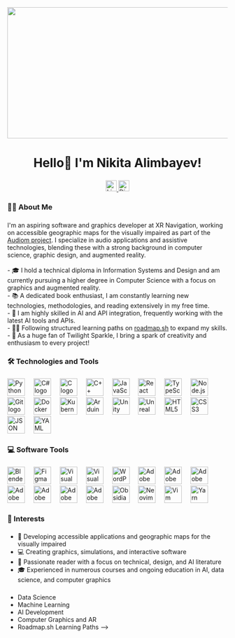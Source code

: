<div align="center">
  <img height="300" width="600" src="https://user-images.githubusercontent.com/74038190/225813708-98b745f2-7d22-48cf-9150-083f1b00d6c9.gif" />
</div>

###

<h1 align="center">Hello👋 I'm Nikita Alimbayev!</h1>

###

<div align="center">
  <a href="https://www.linkedin.com/in/nikita-alimba%D1%83%D0%B5v-147821267/" target="_blank">
    <img src="https://img.shields.io/static/v1?message=LinkedIn&logo=linkedin&label=&color=0A66C2&logoColor=white&labelColor=&style=for-the-badge" height="25" alt="LinkedIn logo" />
  </a>
  <a href="https://discord.com/users/xtaraz_twilight" target="_blank">
    <img src="https://img.shields.io/static/v1?message=Discord&logo=discord&label=&color=5865F2&logoColor=white&labelColor=&style=for-the-badge" height="25" alt="Discord logo" />
  </a>
</div>

###

<h3 align="left">👨‍💻 About Me</h3>

###

<p align="left">
I'm an aspiring software and graphics developer at XR Navigation, working on accessible geographic maps for the visually impaired as part of the <a href="https://audiom.net/" target="_blank">Audiom project</a>. I specialize in audio applications and assistive technologies, blending these with a strong background in computer science, graphic design, and augmented reality.<br><br>- 🎓 I hold a technical diploma in Information Systems and Design and am currently pursuing a higher degree in Computer Science with a focus on graphics and augmented reality.<br>- 📚 A dedicated book enthusiast, I am constantly learning new technologies, methodologies, and reading extensively in my free time.<br>- 🔭 I am highly skilled in AI and API integration, frequently working with the latest AI tools and APIs.<br>- 🧑‍🎓 Following structured learning paths on <a href="https://roadmap.sh/" target="_blank">roadmap.sh</a> to expand my skills.<br>- 🌟 As a huge fan of Twilight Sparkle, I bring a spark of creativity and enthusiasm to every project!</p>

###

<h3 align="left">🛠 Technologies and Tools</h3>

###

<div align="left">
  <img src="https://skillicons.dev/icons?i=py" height="40" alt="Python logo" />
  <img width="12" />
  <img src="https://cdn.jsdelivr.net/gh/devicons/devicon/icons/csharp/csharp-original.svg" height="40" alt="C# logo" />
  <img width="12" />
  <img src="https://skillicons.dev/icons?i=c" height="40" alt="C logo" />
  <img width="12" />
  <img src="https://skillicons.dev/icons?i=cpp" height="40" alt="C++ logo" />
  <img width="12" />
  <img src="https://skillicons.dev/icons?i=js" height="40" alt="JavaScript logo" />
  <img width="12" />
  <img src="https://skillicons.dev/icons?i=react" height="40" alt="React logo" />
  <img width="12" />
  <img src="https://skillicons.dev/icons?i=typescript" height="40" alt="TypeScript logo" />
  <img width="12" />
  <img src="https://skillicons.dev/icons?i=nodejs" height="40" alt="Node.js logo" />
  <img width="12" />
  <img src="https://skillicons.dev/icons?i=git" height="40" alt="Git logo" />
  <img width="12" />
  <img src="https://skillicons.dev/icons?i=docker" height="40" alt="Docker logo" />
  <img width="12" />
  <img src="https://skillicons.dev/icons?i=kubernetes" height="40" alt="Kubernetes logo" />
  <img width="12" />
  <img src="https://cdn.simpleicons.org/arduino/00979D" height="40" alt="Arduino logo" />
  <img width="12" />
  <img src="https://skillicons.dev/icons?i=unity" height="40" alt="Unity logo" />
  <img width="12" />
  <img src="https://skillicons.dev/icons?i=unreal" height="40" alt="Unreal Engine logo" />
  <img width="12" />
  <img src="https://cdn.jsdelivr.net/gh/devicons/devicon/icons/html5/html5-original.svg" height="40" alt="HTML5 logo" />
  <img width="12" />
  <img src="https://cdn.jsdelivr.net/gh/devicons/devicon/icons/css3/css3-original.svg" height="40" alt="CSS3 logo" />
  <img width="12" />
  <img src="https://skillicons.dev/icons?i=json" height="40" alt="JSON logo" />
  <img width="12" />
  <img src="https://skillicons.dev/icons?i=yaml" height="40" alt="YAML logo" />
</div>

###

<h3 align="left">💻 Software Tools</h3>

###

<div align="left">
  <img src="https://skillicons.dev/icons?i=blender" height="40" alt="Blender logo" />
  <img width="12" />
  <img src="https://skillicons.dev/icons?i=figma" height="40" alt="Figma logo" />
  <img width="12" />
  <img src="https://cdn.jsdelivr.net/gh/devicons/devicon/icons/vscode/vscode-original.svg" height="40" alt="Visual Studio Code logo" />
  <img width="12" />
  <img src="https://skillicons.dev/icons?i=visualstudio" height="40" alt="Visual Studio logo" />
  <img width="12" />
  <img src="https://cdn.simpleicons.org/wordpress/21759B" height="40" alt="WordPress logo" />
  <img width="12" />
  <img src="https://cdn.simpleicons.org/adobephotoshop/31A8FF" height="40" alt="Adobe Photoshop logo" />
  <img width="12" />
  <img src="https://cdn.simpleicons.org/adobeaftereffects/9999FF" height="40" alt="Adobe After Effects logo" />
  <img width="12" />
  <img src="https://cdn.simpleicons.org/adobepremierepro/9999FF" height="40" alt="Adobe Premiere Pro logo" />
  <img width="12" />
  <img src="https://skillicons.dev/icons?i=ai" height="40" alt="Adobe Illustrator logo" />
  <img width="12" />
  <img src="https://cdn.simpleicons.org/adobeindesign/FF3366" height="40" alt="Adobe InDesign logo" />
  <img width="12" />
  <img src="https://cdn.simpleicons.org/adobeaudition/9999FF" height="40" alt="Adobe Audition logo" />
  <img width="12" />
  <img src="https://cdn.simpleicons.org/adobeanimate/FF9A00" height="40" alt="Adobe Animate logo" />
  <img width="12" />
  <img src="https://cdn.simpleicons.org/obsidian/483699" height="40" alt="Obsidian logo" />
  <img width="12" />
  <img src="https://cdn.simpleicons.org/neovim/57A143" height="40" alt="Neovim logo" />
  <img width="12" />
  <img src="https://cdn.simpleicons.org/vim/019733" height="40" alt="Vim logo" />
  <img width="12" />
  <img src="https://skillicons.dev/icons?i=yarn" height="40" alt="Yarn logo" />
</div>

###

<h3 align="left">🌱 Interests</h3>

###

- 📱 Developing accessible applications and geographic maps for the visually impaired
- 💻 Creating graphics, simulations, and interactive software
- 📖 Passionate reader with a focus on technical, design, and AI literature
- 🎓 Experienced in numerous courses and ongoing education in AI, data science, and computer graphics

###

<!--
<h3 align="left">📚 Courses in Progress</h3>

### -->

- Data Science
- Machine Learning
- AI Development
- Computer Graphics and AR
- Roadmap.sh Learning Paths
-->
